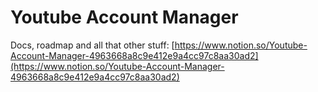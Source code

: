 # Youtube Account Manager

Docs, roadmap and all that other stuff: [https://www.notion.so/Youtube-Account-Manager-4963668a8c9e412e9a4cc97c8aa30ad2](https://www.notion.so/Youtube-Account-Manager-4963668a8c9e412e9a4cc97c8aa30ad2)
